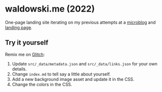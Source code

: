 # waldowski.me (2022)

One-page landing site iterating on my previous attempts at a [microblog](https://github.com/zwaldowski/microdotblog) and [landing page](https://github.com/zwaldowski/waldowski.me).

## Try it yourself

Remix me on [Glitch](https://glitch.com/~clover-small-blouse):

1. Update `src/_data/metadata.json` and `src/_data/links.json` for your own details.
1. Change `index.md` to tell say a little about yourself.
1. Add a new background image asset and update it in the CSS.
1. Change the colors in the CSS.
